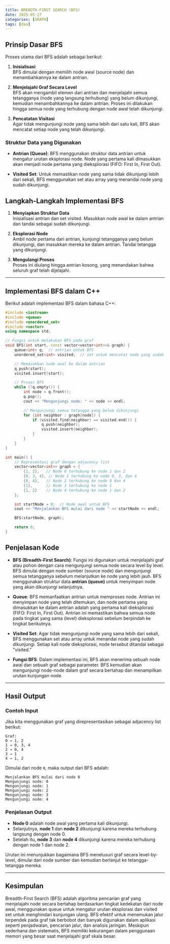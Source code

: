 ```yaml
---
title: BREADTH-FIRST SEARCH (BFS)
date: 2025-05-27
categories: [GRAPH]
tags: [daa]
---
```



## Prinsip Dasar BFS

Proses utama dari BFS adalah sebagai berikut:

1. **Inisialisasi**  
   BFS dimulai dengan memilih node awal (source node) dan menambahkannya ke dalam antrian.

2. **Menjelajahi Graf Secara Level**  
   BFS akan mengambil elemen dari antrian dan menjelajahi semua tetangganya (node yang langsung terhubung) yang belum dikunjungi, kemudian menambahkannya ke dalam antrian. Proses ini dilakukan hingga semua node yang terhubung dengan node awal telah dikunjungi.

3. **Pencatatan Visitasi**  
   Agar tidak mengunjungi node yang sama lebih dari satu kali, BFS akan mencatat setiap node yang telah dikunjungi.

### Struktur Data yang Digunakan

- **Antrian (Queue)**: BFS menggunakan struktur data antrian untuk mengatur urutan eksplorasi node. Node yang pertama kali dimasukkan akan menjadi node pertama yang dieksplorasi (FIFO: First In, First Out).
  
- **Visited Set**: Untuk memastikan node yang sama tidak dikunjungi lebih dari sekali, BFS menggunakan set atau array yang menandai node yang sudah dikunjungi.

## Langkah-Langkah Implementasi BFS

1. **Menyiapkan Struktur Data**  
   Inisialisasi antrian dan set visited. Masukkan node awal ke dalam antrian dan tandai sebagai sudah dikunjungi.

2. **Eksplorasi Node**  
   Ambil node pertama dari antrian, kunjungi tetangganya yang belum dikunjungi, dan masukkan mereka ke dalam antrian. Tandai tetangga yang dikunjungi.

3. **Mengulangi Proses**  
   Proses ini diulang hingga antrian kosong, yang menandakan bahwa seluruh graf telah dijelajahi.

---

## Implementasi BFS dalam C++

Berikut adalah implementasi BFS dalam bahasa C++:

```cpp
#include <iostream>
#include <queue>
#include <unordered_set>
#include <vector>
using namespace std;

// Fungsi untuk melakukan BFS pada graf
void BFS(int start, const vector<vector<int>>& graph) {
    queue<int> q;  // antrian untuk BFS
    unordered_set<int> visited;  // set untuk mencatat node yang sudah dikunjungi

    // Memasukkan node awal ke dalam antrian
    q.push(start);
    visited.insert(start);

    // Proses BFS
    while (!q.empty()) {
        int node = q.front();
        q.pop();
        cout << "Mengunjungi node: " << node << endl;

        // Mengunjungi semua tetangga yang belum dikunjungi
        for (int neighbor : graph[node]) {
            if (visited.find(neighbor) == visited.end()) {
                q.push(neighbor);
                visited.insert(neighbor);
            }
        }
    }
}

int main() {
    // Representasi graf dengan adjacency list
    vector<vector<int>> graph = {
        {1, 2},   // Node 0 terhubung ke node 1 dan 2
        {0, 3, 4}, // Node 1 terhubung ke node 0, 3, dan 4
        {0, 4},   // Node 2 terhubung ke node 0 dan 4
        {1},      // Node 3 terhubung ke node 1
        {1, 2}    // Node 4 terhubung ke node 1 dan 2
    };

    int startNode = 0;  // Node awal untuk BFS
    cout << "Menjalankan BFS mulai dari node " << startNode << endl;

    BFS(startNode, graph);

    return 0;
}
```

## Penjelasan Kode

- **BFS (Breadth-First Search)**: Fungsi ini digunakan untuk menjelajahi graf atau pohon dengan cara mengunjungi semua node secara level by level. BFS dimulai dengan node sumber (source node) dan mengunjungi semua tetangganya sebelum melanjutkan ke node yang lebih jauh. BFS menggunakan struktur data **antrian (queue)** untuk menyimpan node yang akan dikunjungi selanjutnya.

- **Queue**: BFS memanfaatkan antrian untuk memproses node. Antrian ini menyimpan node yang telah ditemukan, dan node pertama yang dimasukkan ke dalam antrian adalah yang pertama kali dieksplorasi (FIFO: First In, First Out). Antrian ini memastikan bahwa semua node pada tingkat yang sama (level) dieksplorasi sebelum berpindah ke tingkat berikutnya.

- **Visited Set**: Agar tidak mengunjungi node yang sama lebih dari sekali, BFS menggunakan set atau array untuk menandai node yang sudah dikunjungi. Setiap kali node dieksplorasi, node tersebut ditandai sebagai "visited."

- **Fungsi BFS**: Dalam implementasi ini, BFS akan menerima sebuah node awal dan sebuah graf sebagai parameter. BFS kemudian akan mengunjungi node-node dalam graf secara bertahap dan menampilkan urutan kunjungan node.

---

## Hasil Output

### Contoh Input

Jika kita menggunakan graf yang direpresentasikan sebagai adjacency list berikut:

```
Graf:
0 → 1, 2
1 → 0, 3, 4
2 → 0, 4
3 → 1
4 → 1, 2
```

Dimulai dari node `0`, maka output dari BFS adalah:
```
Menjalankan BFS mulai dari node 0
Mengunjungi node: 0
Mengunjungi node: 1
Mengunjungi node: 2
Mengunjungi node: 3
Mengunjungi node: 4
```


### Penjelasan Output

- **Node 0** adalah node awal yang pertama kali dikunjungi.
- Selanjutnya, **node 1** dan **node 2** dikunjungi karena mereka terhubung langsung dengan node 0.
- Setelah itu, **node 3** dan **node 4** dikunjungi karena mereka terhubung dengan node 1 dan node 2.

Urutan ini menunjukkan bagaimana BFS menelusuri graf secara level-by-level, dimulai dari node sumber dan kemudian berlanjut ke tetangga-tetangga mereka.

---

## Kesimpulan

Breadth-First Search (BFS) adalah algoritma pencarian graf yang menjelajahi node secara bertahap berdasarkan tingkat kedekatan dari node awal, menggunakan queue untuk mengatur urutan eksplorasi dan visited set untuk menghindari kunjungan ulang. BFS efektif untuk menemukan jalur terpendek pada graf tak berbobot dan banyak digunakan dalam aplikasi seperti penjadwalan, pencarian jalur, dan analisis jaringan. Meskipun sederhana dan sistematis, BFS memiliki kekurangan dalam penggunaan memori yang besar saat menjelajahi graf skala besar.